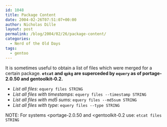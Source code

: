 ```yaml
---
id: 1048
title: Package Content
date: 2004-02-26T07:51:07+00:00
author: Nicholas Dille
layout: post
permalink: /blog/2004/02/26/package-content/
categories:
  - Nerd of the Old Days
tags:
  - gentoo
---
```

It is sometimes useful to obtain a list of files which were merged for a certain package. **`etcat` and `qpkg` are superceded by `equery` as of portage-2.0.50 and gentoolkit-0.2.**<!--more-->

* _List all files_: `equery files STRING`
* _List all files with timestamps_: `equery files --timestamp STRING`
* _List all files with md5 sums_: `equery files --md5sum STRING`
* _List all files with type_: `equery files --type STRING`

NOTE: For systems &lt;portage-2.0.50 and &lt;gentoolkit-0.2 use: `etcat files STRING`